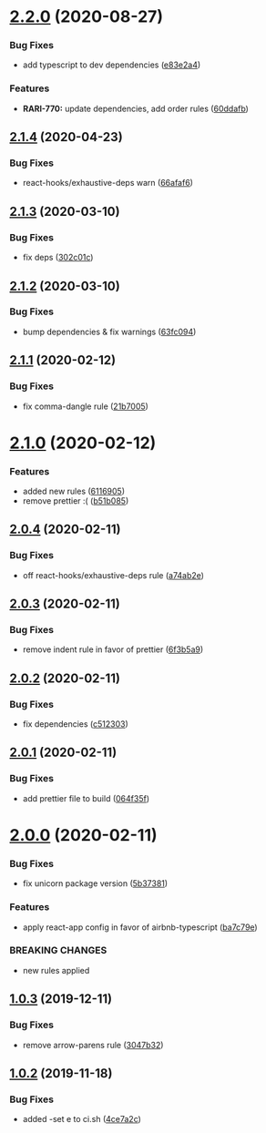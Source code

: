 # [2.2.0](https://github.com/roborox/eslint-default-config/compare/v2.1.4...v2.2.0) (2020-08-27)


### Bug Fixes

* add typescript to dev dependencies ([e83e2a4](https://github.com/roborox/eslint-default-config/commit/e83e2a4657830a35a0f9fbf1b41d94f703cf9873))


### Features

* **RARI-770:** update dependencies, add order rules ([60ddafb](https://github.com/roborox/eslint-default-config/commit/60ddafbe2285b9815fafc0e1396248314b3a95c6))

## [2.1.4](https://github.com/roborox/eslint-default-config/compare/v2.1.3...v2.1.4) (2020-04-23)


### Bug Fixes

* react-hooks/exhaustive-deps warn ([66afaf6](https://github.com/roborox/eslint-default-config/commit/66afaf6d78e9725b814e835191c0f86044498238))

## [2.1.3](https://github.com/roborox/eslint-default-config/compare/v2.1.2...v2.1.3) (2020-03-10)


### Bug Fixes

* fix deps ([302c01c](https://github.com/roborox/eslint-default-config/commit/302c01c606f6704877a80cda88737af41086f3bd))

## [2.1.2](https://github.com/roborox/eslint-default-config/compare/v2.1.1...v2.1.2) (2020-03-10)


### Bug Fixes

* bump dependencies & fix warnings ([63fc094](https://github.com/roborox/eslint-default-config/commit/63fc09492ed85b5e5baa53d81a42b88788b9588b))

## [2.1.1](https://github.com/roborox/eslint-default-config/compare/v2.1.0...v2.1.1) (2020-02-12)


### Bug Fixes

* fix comma-dangle rule ([21b7005](https://github.com/roborox/eslint-default-config/commit/21b7005))

# [2.1.0](https://github.com/roborox/eslint-default-config/compare/v2.0.4...v2.1.0) (2020-02-12)


### Features

* added new rules ([6116905](https://github.com/roborox/eslint-default-config/commit/6116905))
* remove prettier :( ([b51b085](https://github.com/roborox/eslint-default-config/commit/b51b085))

## [2.0.4](https://github.com/roborox/eslint-default-config/compare/v2.0.3...v2.0.4) (2020-02-11)


### Bug Fixes

* off react-hooks/exhaustive-deps rule ([a74ab2e](https://github.com/roborox/eslint-default-config/commit/a74ab2e))

## [2.0.3](https://github.com/roborox/eslint-default-config/compare/v2.0.2...v2.0.3) (2020-02-11)


### Bug Fixes

* remove indent rule in favor of prettier ([6f3b5a9](https://github.com/roborox/eslint-default-config/commit/6f3b5a9))

## [2.0.2](https://github.com/roborox/eslint-default-config/compare/v2.0.1...v2.0.2) (2020-02-11)


### Bug Fixes

* fix dependencies ([c512303](https://github.com/roborox/eslint-default-config/commit/c512303))

## [2.0.1](https://github.com/roborox/eslint-default-config/compare/v2.0.0...v2.0.1) (2020-02-11)


### Bug Fixes

* add prettier file to build ([064f35f](https://github.com/roborox/eslint-default-config/commit/064f35f))

# [2.0.0](https://github.com/roborox/eslint-default-config/compare/v1.0.3...v2.0.0) (2020-02-11)


### Bug Fixes

* fix unicorn package version ([5b37381](https://github.com/roborox/eslint-default-config/commit/5b37381))


### Features

* apply react-app config in favor of airbnb-typescript ([ba7c79e](https://github.com/roborox/eslint-default-config/commit/ba7c79e))


### BREAKING CHANGES

* new rules applied

## [1.0.3](https://github.com/roborox/eslint-default-config/compare/v1.0.2...v1.0.3) (2019-12-11)


### Bug Fixes

* remove arrow-parens rule ([3047b32](https://github.com/roborox/eslint-default-config/commit/3047b32))

## [1.0.2](https://github.com/roborox/eslint-default-config/compare/v1.0.1...v1.0.2) (2019-11-18)


### Bug Fixes

* added -set e to ci.sh ([4ce7a2c](https://github.com/roborox/eslint-default-config/commit/4ce7a2c))
